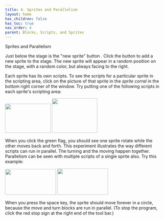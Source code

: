 ```yaml
---
title: 4. Sprites and Parallelism
layout: home
has_children: false
has_toc: true
nav_order: 4
parent: Blocks, Scripts, and Sprites
---
```


Sprites and Parallelism

Just below the stage is the "new sprite" button . Click the button to
add a new sprite to the stage. The new sprite will appear in a random
position on the stage, with a random color, but always facing to the
right.

Each sprite has its own scripts. To see the scripts for a particular
sprite in the scripting area, click on the picture of that sprite in the
*sprite corral* in the bottom right corner of the window. Try putting
one of the following scripts in each sprite's scripting area:

<img src="/snap-manual/assets/images/image26.png" style="width:149px; height:95px">

<img src="/snap-manual/assets/images/image27.png" style="width:148px; height:112px">


When you click the green flag, you should see one sprite rotate while
the other moves back and forth. This experiment illustrates the way
different scripts can run in parallel. The turning and the moving happen
together. Parallelism can be seen with multiple scripts of a single
sprite also. Try this example:

<img src="/snap-manual/assets/images/image28.png" style="width:166px; height:84px">

<img src="/snap-manual/assets/images/image29.png" style="width:166px; height:86px">


When you press the space key, the sprite should move forever in a
circle, because the move and turn blocks are run in parallel. (To stop
the program, click the red stop sign at the right end of the tool bar.)

